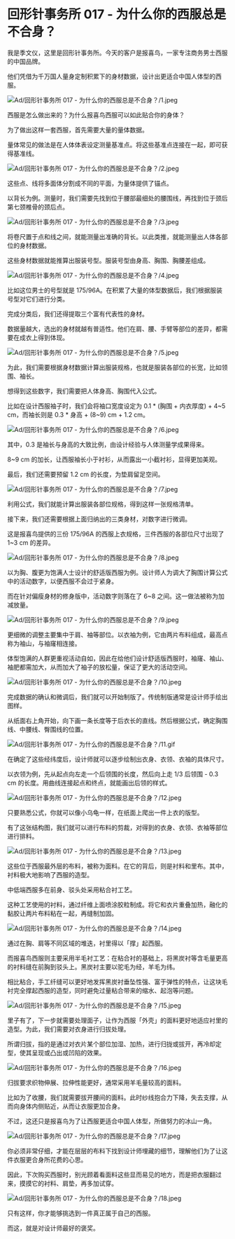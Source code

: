 # 回形针事务所 017 - 为什么你的西服总是不合身？

我是季文仪，这里是回形针事务所。今天的客户是报喜鸟，一家专注商务男士西服的中国品牌。

他们凭借为千万国人量身定制积累下的身材数据，设计出更适合中国人体型的西服。

![Ad/回形针事务所 017 - 为什么你的西服总是不合身？/1.jpeg](https://cdn.jsdelivr.net/gh/just-prog/static/image/Ad/回形针事务所%20017%20-%20为什么你的西服总是不合身？/1.jpeg)

西服是怎么做出来的？为什么报喜鸟西服可以如此贴合你的身体？

为了做出这样一套西服，首先需要大量的量体数据。

量体常见的做法是在人体体表设定测量基准点。将这些基准点连接在一起，即可获得基准线。

![Ad/回形针事务所 017 - 为什么你的西服总是不合身？/2.jpeg](https://cdn.jsdelivr.net/gh/just-prog/static/image/Ad/回形针事务所%20017%20-%20为什么你的西服总是不合身？/2.jpeg)

这些点、线将多面体分割成不同的平面，为量体提供了锚点。

以背长为例。测量时，我们需要先找到位于腰部最细处的腰围线，再找到位于颈后第七颈椎骨的颈后点。

![Ad/回形针事务所 017 - 为什么你的西服总是不合身？/3.jpeg](https://cdn.jsdelivr.net/gh/just-prog/static/image/Ad/回形针事务所%20017%20-%20为什么你的西服总是不合身？/3.jpeg)

将卷尺置于点和线之间，就能测量出准确的背长。以此类推，就能测量出人体各部位的身材数据。

这些身材数据就能推算出服装号型。服装号型由身高、胸围、胸腰差组成。

![Ad/回形针事务所 017 - 为什么你的西服总是不合身？/4.jpeg](https://cdn.jsdelivr.net/gh/just-prog/static/image/Ad/回形针事务所%20017%20-%20为什么你的西服总是不合身？/4.jpeg)

比如这位男士的号型就是 175/96A。在积累了大量的体型数据后，我们根据服装号型对它们进行分类。

完成分类后，我们还得提取三个富有代表性的身材。

数据量越大，选出的身材就越有普适性。他们在肩、腰、手臂等部位的差异，都需要在成衣上得到体现。

![Ad/回形针事务所 017 - 为什么你的西服总是不合身？/5.jpeg](https://cdn.jsdelivr.net/gh/just-prog/static/image/Ad/回形针事务所%20017%20-%20为什么你的西服总是不合身？/5.jpeg)

为此，我们需要根据身材数据计算出服装规格，也就是服装各部位的长宽，比如领围、袖长。

想得到这些数字，我们需要把人体身高、胸围代入公式。

比如在设计西服袖子时，我们会将袖口宽度设定为 0.1 \* (胸围 + 内衣厚度) + 4\~5 cm，而袖长则是 0.3 \* 身高 + (8\~9) cm + 1.2 cm。

![Ad/回形针事务所 017 - 为什么你的西服总是不合身？/6.jpeg](https://cdn.jsdelivr.net/gh/just-prog/static/image/Ad/回形针事务所%20017%20-%20为什么你的西服总是不合身？/6.jpeg)

其中，0.3 是袖长与身高的大致比例，由设计经验与人体测量学成果得来。

8\~9 cm 的加长，让西服袖长小于衬衫，从而露出一小截衬衫，显得更加美观。

最后，我们还需要预留 1.2 cm 的长度，为垫肩留足空间。

![Ad/回形针事务所 017 - 为什么你的西服总是不合身？/7.jpeg](https://cdn.jsdelivr.net/gh/just-prog/static/image/Ad/回形针事务所%20017%20-%20为什么你的西服总是不合身？/7.jpeg)

利用公式，我们就能计算出服装各部位规格，得到这样一张规格清单。

接下来，我们还需要根据上面归纳出的三类身材，对数字进行微调。

这是报喜鸟提供的三份 175/96A 的西服上衣规格，三件西服的各部位尺寸出现了 1\~3 cm 的差异。

![Ad/回形针事务所 017 - 为什么你的西服总是不合身？/8.jpeg](https://cdn.jsdelivr.net/gh/just-prog/static/image/Ad/回形针事务所%20017%20-%20为什么你的西服总是不合身？/8.jpeg)

以为胸、腹更为饱满人士设计的舒适版西服为例。设计师人为调大了胸围计算公式中的活动数字，以便西服不会过于紧身。

而在针对偏瘦身材的修身版中，活动数字则落在了 6\~8 之间。这一做法被称为加减放量。

![Ad/回形针事务所 017 - 为什么你的西服总是不合身？/9.jpeg](https://cdn.jsdelivr.net/gh/just-prog/static/image/Ad/回形针事务所%20017%20-%20为什么你的西服总是不合身？/9.jpeg)

更细微的调整主要集中于肩、袖等部位。以衣袖为例，它由两片布料组成，最高点称为袖山，与袖窿相连接。

体型饱满的人群更重视活动自如，因此在给他们设计舒适版西服时，袖窿、袖山、袖肥都需加大，从而加大了袖子的放松量，保证了更大的活动空间。

![Ad/回形针事务所 017 - 为什么你的西服总是不合身？/10.jpeg](https://cdn.jsdelivr.net/gh/just-prog/static/image/Ad/回形针事务所%20017%20-%20为什么你的西服总是不合身？/10.jpeg)

完成数据的确认和微调后，我们就可以开始制版了。传统制版通常是设计师手绘出图样。

从纸面右上角开始，向下画一条长度等于后衣长的直线。然后根据公式，确定胸围线、中腰线、臀围线的位置。

![Ad/回形针事务所 017 - 为什么你的西服总是不合身？/11.gif](https://cdn.jsdelivr.net/gh/just-prog/static/image/Ad/回形针事务所%20017%20-%20为什么你的西服总是不合身？/11.gif)

在确定了这些经纬度后，设计师就可以逐步绘制出衣身、衣领、衣袖的具体尺寸。

以衣领为例，先从起点向左走一个后领围的长度，然后向上走 1/3 后领围 - 0.3 cm 的长度。用曲线连接起点和终点，就能画出后领的样式。

![Ad/回形针事务所 017 - 为什么你的西服总是不合身？/12.jpeg](https://cdn.jsdelivr.net/gh/just-prog/static/image/Ad/回形针事务所%20017%20-%20为什么你的西服总是不合身？/12.jpeg)

只要熟悉公式，你就可以像小乌龟一样，在纸面上爬出一件上衣的版型。

有了这张结构图，我们就可以进行布料的剪裁，对得到的衣身、衣领、衣袖等部位进行排料。

![Ad/回形针事务所 017 - 为什么你的西服总是不合身？/13.jpeg](https://cdn.jsdelivr.net/gh/just-prog/static/image/Ad/回形针事务所%20017%20-%20为什么你的西服总是不合身？/13.jpeg)

这些位于西服最外层的布料，被称为面料。在它的背后，则是衬料和里布。其中，衬料极大地影响了西服的造型。

中低端西服多在前身、驳头处采用粘合衬工艺。

这种工艺使用的衬料，通过纤维上面喷涂胶粒制成。将它和衣片重叠加热，融化的黏胶让两片布料粘在一起，再缝制加固。

![Ad/回形针事务所 017 - 为什么你的西服总是不合身？/14.jpeg](https://cdn.jsdelivr.net/gh/just-prog/static/image/Ad/回形针事务所%20017%20-%20为什么你的西服总是不合身？/14.jpeg)

通过在胸、肩等不同区域的堆迭，衬里得以「撑」起西服。

而报喜鸟西服则主要采用半毛衬工艺：在粘合衬的基础上，将黑炭衬等含毛量更高的衬料缝在前胸到驳头上。黑炭衬主要以驼毛为经，羊毛为纬。

相比粘合，手工纤缝可以更好地发挥黑炭衬垂坠性强、富于弹性的特点，让这块毛衬完全撑起西服的造型，同时避免过量粘合带来的缩水、起泡等问题。

![Ad/回形针事务所 017 - 为什么你的西服总是不合身？/15.jpeg](https://cdn.jsdelivr.net/gh/just-prog/static/image/Ad/回形针事务所%20017%20-%20为什么你的西服总是不合身？/15.jpeg)

里子有了，下一步就需要处理面子，让作为西服「外壳」的面料更好地适应衬里的造型。为此，我们需要对衣身进行归拔处理。

所谓归拔，指的是通过对衣片某个部位加湿、加热，进行归拢或拔开，再冷却定型，使其呈现或凸出或凹陷的效果。

![Ad/回形针事务所 017 - 为什么你的西服总是不合身？/16.jpeg](https://cdn.jsdelivr.net/gh/just-prog/static/image/Ad/回形针事务所%20017%20-%20为什么你的西服总是不合身？/16.jpeg)

归拔要求织物伸展、拉伸性能更好，通常采用羊毛量较高的面料。

比如为了收腰，我们就需要拔开腰间的面料。此时纱线抱合力下降，失去支撑，从而向身体内侧贴近，从而让衣服更加合身。

不过，这还只是报喜鸟为了让西服更适合中国人体型，所做努力的冰山一角。

![Ad/回形针事务所 017 - 为什么你的西服总是不合身？/17.jpeg](https://cdn.jsdelivr.net/gh/just-prog/static/image/Ad/回形针事务所%20017%20-%20为什么你的西服总是不合身？/17.jpeg)

你必须非常仔细，才能在层层的布料下找到设计师埋藏的细节，理解他们为了让这件衣服更合身所花费的心思。

因此，下次购买西服时，别光顾着看面料这些显而易见的地方，而是把衣服翻过来，摸摸它的衬料、肩垫，再多加试穿。

![Ad/回形针事务所 017 - 为什么你的西服总是不合身？/18.jpeg](https://cdn.jsdelivr.net/gh/just-prog/static/image/Ad/回形针事务所%20017%20-%20为什么你的西服总是不合身？/18.jpeg)

只有这样，你才能够挑选到一件真正属于自己的西服。

而这，就是对设计师最好的褒奖。
